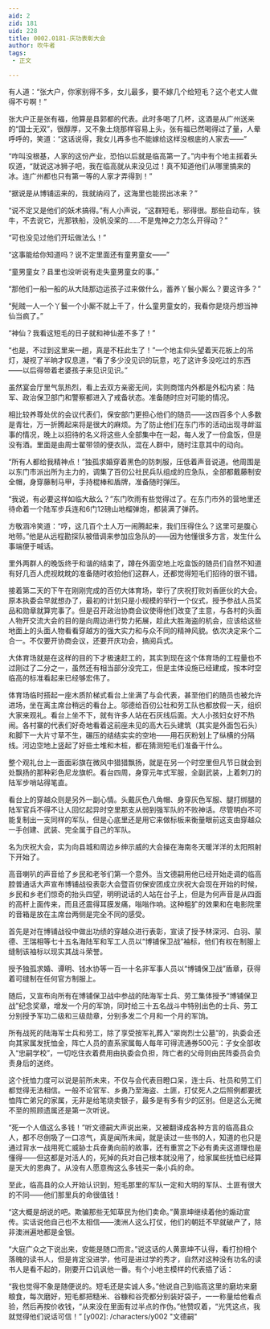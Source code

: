 ```yaml
---
aid: 2
zid: 181
uid: 228
title: 0002.0181-庆功表彰大会
author: 吹牛者
tags: 
 - 正文

---
```




  有人道：“张大户，你家别得不多，女儿最多，要不嫁几个给短毛？这个老丈人做得不亏啊！”

  张大户正是张有福，他算是县郭都的代表。此时多喝了几杯，这酒是从广州送来的“国士无双”，很醇厚，又不象土烧那样容易上头，张有福已然喝得过了量，人晕呼呼的，笑道：“这话说得，我女儿再多也不能嫁给这样没根底的人家去——”

  “咋叫没根基，人家的这份产业，恐怕以后就是临高第一了。”内中有个地主摇着头叹道，“就说这冰狮子吧，我在临高就从来没见过！真不知道他们从哪里搞来的冰。连广州都也只有第一等的人家才弄得到！”

  “据说是从博铺运来的，我就纳闷了，这海里也能捞出冰来？”

  “说不定又是他们的妖术搞得。”有人小声说，“这群短毛，邪得很。那些自动车，铁牛，不去说它，光那铁船，没帆没桨的……不是鬼神之力怎么开得动？”

  “可也没见过他们开坛做法么！”

  “这事能给你知道吗？说不定里面还有童男童女——”

  “童男童女？县里也没听说有走失童男童女的事。”

  “那他们一船一船的从大陆那边运孩子过来做什么，蓄养丫鬟小厮么？要这许多？”

  “髡贼一人一个丫鬟一个小厮不就上千了，什么童男童女的，我看你是烧丹想当神仙当疯了。”

  “神仙？我看这短毛的日子就和神仙差不多了！”

  “也是，不过到这里来一趟，真是不枉此生了！”一个地主仰头望着天花板上的吊灯，凝视了半晌才叹息道，“看了多少没见识的玩意，吃了这许多没吃过的东西——以后得带着老婆孩子来见识见识。”

  虽然宴会厅里气氛热烈，看上去双方亲密无间，实则商馆内外都是外松内紧：陆军、政治保卫部门和警察都进入了戒备状态。准备随时应对可能的情况。

  相比较养尊处优的会议代表们，保安部门更担心他们的随员——这四百多个人多数是青壮，万一折腾起来将是很大的麻烦。为了防止他们在东门市的活动出现寻衅滋事的情况，晚上以招待的名义将这些人全部集中在一起，每人发了一份盒饭，但是没有酒。里面是由周士翟带领的便衣队，混在人群中，随时注意其中的动向。

  “所有人都给我精神点！”独孤求婚穿着黑色的防刺服，压低着声音说道。他周围是以东门市派出所为主力的，调集了百仞公社民兵队组成的应急队，全部都戴藤制安全帽，身穿藤制马甲，手持棍棒和盾牌，准备随时弹压。

  “我说，有必要这样如临大敌么？”东门吹雨有些觉得过了。在东门市外的营地里还待命着一个陆军步兵连和6门12磅山地榴弹炮，都装满了弹药。

  方敬涵冷笑道：“哼，这几百个土人万一闹腾起来，我们压得住么？这里可是腹心地带。”他是从远程勘探队被借调来参加应急队的——因为他懂很多方言，发生什么事端便于喊话。

  里外两群人的晚饭终于和谐的结束了，蹲在外面空地上吃盒饭的随员们自然不知道有好几百人虎视眈眈的准备随时收拾他们这群人，还都觉得短毛们招待的很不错。

  接着第二天的下午在刚刚完成的百仞大体育场，举行了庆祝打败刘香匪伙的大会。原本执委会早就想办了，最初的计划只是小规模的举行一个仪式，授予参战人员奖品和勋章就算完事了。但是召开政治协商会议使得他们改变了主意，与各村的头面人物开交流大会的目的是向周边进行势力拓展，趁此大胜海盗的机会，应该给这些地面上的头面人物看看穿越方的强大实力和与众不同的精神风貌。依次决定来个二合一。不仅要开协商会议，还要开庆功会，搞阅兵式。

  大体育场就是在这样的目的下才极速赶工的，其实到现在这个体育场的工程量也不过刚过了二分之一，虽然还有相当部分没完工，但是主体设施已经建成，按本时空临高的标准看起来已经够宏伟了。

  体育场临时搭起一座木质阶梯式看台上坐满了与会代表，甚至他们的随员也被允许进场，坐在离主席台稍远的看台上。邬德给百仞公社和劳工队也都放假一天，组织大家来观礼。看台上坐不下，就有许多人站在石灰线后面。大人小孩妇女好不热闹。各村寨的代表们好奇地看着这前座未见的高大石头建筑（其实是外面包石头）和脚下一大片寸草不生，碾压的结结实实的空地——用石灰粉划上了纵横的分隔线。河边空地上竖起了好些土堆和木桩，都在猜测短毛们准备干什么。

  整个观礼台上一面面彩旗在微风中猎猎飘扬，就是在另一个时空里但凡节日就会到处飘扬的那种彩色尼龙旗帜。看台四周，身穿元年式军服，全副武装，上着刺刀的陆军步哨站得笔直。

  看台上的穿越众则是另外一副心情。头戴灰色八角帽、身穿灰色军服、腿打绑腿的陆军官兵不得不让人回忆起异时空里那支从弱到强军队的不败神话。尽管明白不可能复制出一支同样的军队，但是心底里还是用它来做标板来衡量眼前这支由穿越众一手创建、武装、完全属于自己的军队。

  名为庆祝大会，实为向县城和周边乡绅示威的大会操在海南冬天暖洋洋的太阳照射下开始了。

  高音喇叭的声音给了乡民和老爷们第一个意外。当文德嗣用他已经开始走调的临高腔普通话大声宣布博铺战役表彰大会暨百仞保安团成立庆祝大会现在开始的时候，乡民和乡老们惊奇的抬头四望，明明说话的人站在台子上，但是为何声音是从四面的高杆上面传来，而且还震得耳膜发痛，嗡嗡作响。这种粗犷的效果和在电影院里的音箱是放在主席台两侧是完全不同的感受。

  首先是对在博铺战役中做出功绩的穿越众进行表彰，宣读了授予林深河、白羽、蒙德、王瑞相等七十五名海陆军和军工人员以“博铺保卫战”袖标，他们有权在制服上缝制该袖标以现实其战斗荣誉。

  授予独孤求婚、谭明、钱水协等一百一十名非军事人员以“博铺保卫战”盾章，获得着可缝制在任何官方制服上。

  随后，又宣布向所有在博铺保卫战中参战的陆海军士兵、劳工集体授予“博铺保卫战”纪念奖章，增发一个月的军饷，同时给三十五名战斗中特别出色的士兵、劳工分别授予军功二级和三级勋章，分别多发二个月和一个月的军饷。

  所有战死的陆海军士兵和劳工，除了享受按军礼葬入“翠岗烈士公墓”的，执委会还向其家属发抚恤金，阵亡人员的直系家属每人每年可得流通券500元：子女全部收入“忠嗣学校”，一切吃住衣着费用由执委会负担，阵亡者的父母则由民阵委员会负责身后的送终。

  这个抚恤力度可以说是前所未来，不仅与会代表目瞪口呆，连士兵、社员和劳工们都觉得无法相信。一般不论官军、乡勇乃至海盗、土匪，打仗死人之后照例都要抚恤阵亡弟兄的家属，无非是给笔烧卖银子，最多是有多有少的区别。但是这么无微不至的照顾遗属还是第一次听说。

  “死一个人值这么多钱！”听文德嗣大声说出来，又被翻译成各种方言的临高县众人，都不尽倒吸了一口凉气，真是闻所未闻，就是读过一些书的人，知道的也只是通过背水一战用死亡威胁士兵奋勇向前的故事，还有重赏之下必有勇夫这道理也是懂得——但这都是对活人的，死掉的兵对自己根本就没用了，给家属些抚恤已经算是天大的恩典了。从没有人愿意掏这么多钱买一条小兵的命。

  至此，临高县的众人开始认识到，短毛那里的军队一定和大明的军队、土匪有很大的不同——他们那里兵的命很值钱！

  “这大概是胡说的吧。欺骗那些无知草民为他们卖命。”黄禀坤继续着他的煽动宣传。实话说他自己也不太相信——澳洲人这么打仗，他们的朝廷不早就破产了，除非澳洲遍地都是金银。

  “大庭广众之下说出来，安能是随口而言。”说这话的人黄禀坤不认得，看打扮相个落魄的读书人，但是肯定没进学，他可是进过学的秀才，自然对这种没有功名的读书人是看不起的，刚要开口讥讽他一番。有个小地主模样的代表插了话：

  “我也觉得不象是随便说的。短毛还是实诚人多。”他说自己到临高这里的磨坊来磨粮食，每次磨好，短毛都把糙米、谷糠和谷壳都分别装好袋子，一一称量给他看点验，然后再按价收钱，“从来没在里面有过半点的作伪。”他赞叹着，“光凭这点，我就觉得他们说话可信！”
[y002]: /characters/y002 "文德嗣"


